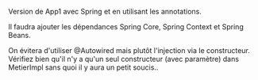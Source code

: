Version de App1 avec Spring et en utilisant les annotations.

Il faudra ajouter les dépendances Spring Core, Spring Context et Spring Beans.

On évitera d'utiliser @Autowired mais plutôt l'injection via le constructeur. Vérifiez bien qu'il n'y a qu'un seul constructeur (avec paramètre) dans MetierImpl sans quoi il y aura un petit soucis..
